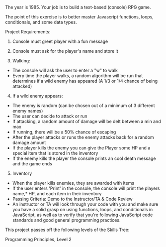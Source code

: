 The year is 1985. Your job is to build a text-based (console) RPG game.

The point of this exercise is to better master Javascript functions, loops, conditionals, and some data types.

Project Requirements:
1. Console must greet player with a fun message
2. Console must ask for the player's name and store it


3. Walking:
* The console will ask the user to enter a "w" to walk
* Every time the player walks, a random algorithm will be run that determines if a wild enemy has appeared (A 1/3 or 1/4 chance of being attacked)


4. If a wild enemy appears:
* The enemy is random (can be chosen out of a minimum of 3 different enemy names)
* The user can decide to attack or run
* If attacking, a random amount of damage will be delt between a min and max
* If running, there will be a 50% chance of escaping
* After the player attacks or runs the enemy attacks back for a random damage amount
* If the player kills the enemy you can give the Player some HP and a special item that is stored in the inventory
* If the enemy kills the player the console prints an cool death message and the game ends


5. Inventory
* When the player kills enemies, they are awarded with items
* If the user enters 'Print' in the console, the console will print the players name,*  HP, and each item in their inventory
* Passing Criteria: Demo to the Instructor/TA & Code Review
* An instructor or TA will look through your code with you and make sure you have a solid grasp on using functions, loops, and conditionals in JavaScript, as well as to verify that you're following JavaScript code standards and good general programming practices.

This project passes off the following levels of the Skills Tree:

Programming Principles, Level 2